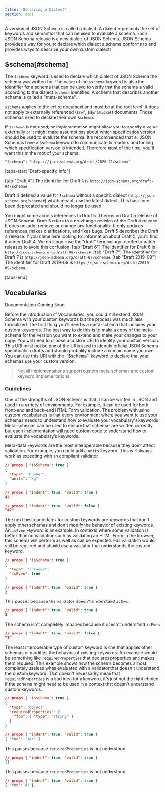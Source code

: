 ```yaml
---
title: 'Declaring a Dialect'
section: docs
---
```


A version of JSON Schema is called a dialect. A dialect represents the
set of keywords and semantics that can be used to evaluate a schema.
Each JSON Schema release is a new dialect of JSON Schema. JSON Schema
provides a way for you to declare which dialect a schema conforms to and
provides ways to describe your own custom dialects.

<Keywords label="single: \$schema single: schema; keyword" />

## $schema[#schema]

The `$schema` keyword is used to declare which dialect of JSON Schema
the schema was written for. The value of the `$schema` keyword is also
the identifier for a schema that can be used to verify that the schema
is valid according to the dialect `$schema` identifies. A schema that
describes another schema is called a \"meta-schema\".

`$schema` applies to the entire document and must be at the root level.
It does not apply to externally referenced (`$ref`, `$dynamicRef`)
documents. Those schemas need to declare their own `$schema`.

If `$schema` is not used, an implementation might allow you to specify a
value externally or it might make assumptions about which specification
version should be used to evaluate the schema. It\'s recommended that
all JSON Schemas have a `$schema` keyword to communicate to readers and
tooling which specification version is intended. Therefore most of the
time, you\'ll want this at the root of your schema:

```
"$schema": "https://json-schema.org/draft/2020-12/schema"
```

[tabs-start "Draft-specific info"]

[tab "Draft 4"]
The identifier for Draft 4 is `http://json-schema.org/draft-04/schema#`.

Draft 4 defined a value for `$schema` without a specific dialect
(`http://json-schema.org/schema#`) which meant, use the latest
dialect. This has since been deprecated and should no longer be
used.

You might come across references to Draft 5. There is no Draft 5
release of JSON Schema. Draft 5 refers to a no-change revision of
the Draft 4 release. It does not add, remove, or change any
functionality. It only updates references, makes clarifications,
and fixes bugs. Draft 5 describes the Draft 4 release. If you came
here looking for information about Draft 5, you'll find it under
Draft 4. We no longer use the "draft" terminology to refer to
patch releases to avoid this confusion.
[tab "Draft 6"]
The identifier for Draft 6 is `http://json-schema.org/draft-06/schema#`.
[tab "Draft 7"]
The identifier for Draft 7 is `http://json-schema.org/draft-07/schema#`.
[tab "Draft 2019-09"]
The identifier for Draft 2019-09 is `https://json-schema.org/draft/2019-09/schema`.

[tabs-end]

<Keywords label="single: \$vocabularies single: schema; \$vocabularies" />

## Vocabularies

<Star label="New in draft 2019-09" />

Documentation Coming Soon

<Infobox label="Draft-specific info">
Before the introduction of Vocabularies, you could still extend
   JSON Schema with your custom keywords but the process was much less
   formalized. The first thing you'll need is a meta-schema that
   includes your custom keywords. The best way to do this is to make a
   copy of the meta-schema for the version you want to extend and make
   your changes to your copy. You will need to choose a custom URI to
   identify your custom version. This URI must not be one of the URIs
   used to identify official JSON Schema specification drafts and
   should probably include a domain name you own. You can use this URI
   with the ``$schema`` keyword to declare that your schemas use your
   custom version.

</Infobox>

> Not all implementations support custom meta-schemas and custom
> keyword implementations.

<Keywords label="single: \$vocabularies single: schema; \$vocabularies; guidelines" />

### Guidelines

One of the strengths of JSON Schema is that it can be written in JSON
and used in a variety of environments. For example, it can be used for
both front-end and back-end HTML Form validation. The problem with using
custom vocabularies is that every environment where you want to use your
schemas needs to understand how to evaluate your vocabulary\'s keywords.
Meta-schemas can be used to ensure that schemas are written correctly,
but each implementation will need custom code to understand how to
evaluate the vocabulary\'s keywords.

Meta-data keywords are the most interoperable because they don\'t affect
validation. For example, you could add a `units` keyword. This will
always work as expecting with an compliant validator.

```json
// props { "isSchema": true }
{
  "type": "number",
  "units": "kg"
}
```

```json
// props { "indent": true, "valid": true }
42
```

```json
// props { "indent": true, "valid": false }
"42"
```

The next best candidates for custom keywords are keywords that don\'t
apply other schemas and don\'t modify the behavior of existing keywords.
An `isEven` keyword is an example. In contexts where some validation is
better than no validation such as validating an HTML Form in the
browser, this schema will perform as well as can be expected. Full
validation would still be required and should use a validator that
understands the custom keyword.

```json
// props { "isSchema": true }
{
  "type": "integer",
  "isEven": true
}
```

```json
// props { "indent": true, "valid": true }
2
```

This passes because the validator doesn't understand `isEven`

```json
// props { "indent": true, "valid": true }
3
```

The schema isn't completely impaired because it doesn't understand `isEven`

```json
// props { "indent": true, "valid": false }
"3"
```

The least interoperable type of custom keyword is one that applies other
schemas or modifies the behavior of existing keywords. An example would
be something like `requiredProperties` that declares properties and
makes them required. This example shows how the schema becomes almost
completely useless when evaluated with a validator that doesn\'t
understand the custom keyword. That doesn\'t necessarily mean that
`requiredProperties` is a bad idea for a keyword, it\'s just not the
right choice if the schema might need to be used in a context that
doesn\'t understand custom keywords.

```json
// props { "isSchema": true }
{
  "type": "object",
  "requiredProperties": {
    "foo": { "type": "string" }
  }
}
```

```json
// props { "indent": true, "valid": true }
{ "foo": "bar" }
```

This passes because `requiredProperties` is not understood

```json
// props { "indent": true, "valid": true }
{}
```

This passes because `requiredProperties` is not understood

```json
// props { "indent": true, "valid": true }
{ "foo": 42 }
```

